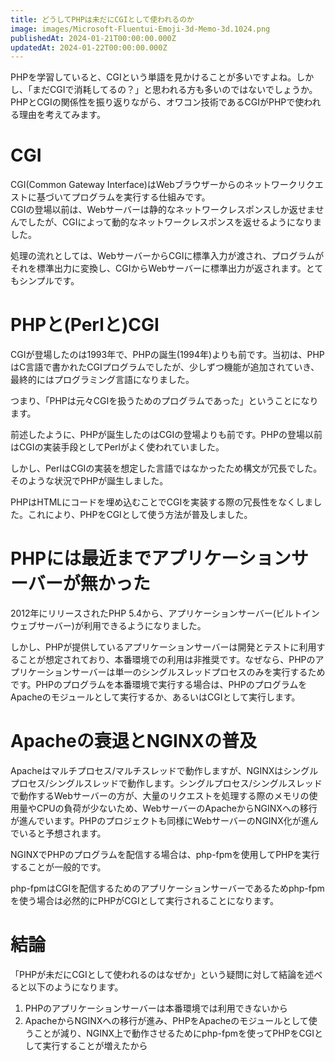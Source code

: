 ```yaml
---
title: どうしてPHPは未だにCGIとして使われるのか
image: images/Microsoft-Fluentui-Emoji-3d-Memo-3d.1024.png
publishedAt: 2024-01-21T00:00:00.000Z
updatedAt: 2024-01-22T00:00:00.000Z
---
```

PHPを学習していると、CGIという単語を見かけることが多いですよね。しかし、「まだCGIで消耗してるの？」と思われる方も多いのではないでしょうか。PHPとCGIの関係性を振り返りながら、オワコン技術であるCGIがPHPで使われる理由を考えてみます。

# CGI

CGI(Common Gateway Interface)はWebブラウザーからのネットワークリクエストに基づいてプログラムを実行する仕組みです。  
CGIの登場以前は、Webサーバーは静的なネットワークレスポンスしか返せませんでしたが、CGIによって動的なネットワークレスポンスを返せるようになりました。

処理の流れとしては、WebサーバーからCGIに標準入力が渡され、プログラムがそれを標準出力に変換し、CGIからWebサーバーに標準出力が返されます。とてもシンプルです。

# PHPと(Perlと)CGI

CGIが登場したのは1993年で、PHPの誕生(1994年)よりも前です。当初は、PHPはC言語で書かれたCGIプログラムでしたが、少しずつ機能が追加されていき、最終的にはプログラミング言語になりました。

つまり、「PHPは元々CGIを扱うためのプログラムであった」ということになります。

前述したように、PHPが誕生したのはCGIの登場よりも前です。PHPの登場以前はCGIの実装手段としてPerlがよく使われていました。

しかし、PerlはCGIの実装を想定した言語ではなかったため構文が冗長でした。そのような状況でPHPが誕生しました。

PHPはHTMLにコードを埋め込むことでCGIを実装する際の冗長性をなくしました。これにより、PHPをCGIとして使う方法が普及しました。

# PHPには最近までアプリケーションサーバーが無かった

2012年にリリースされたPHP 5.4から、アプリケーションサーバー(ビルトインウェブサーバー)が利用できるようになりました。

しかし、PHPが提供しているアプリケーションサーバーは開発とテストに利用することが想定されており、本番環境での利用は非推奨です。なぜなら、PHPのアプリケーションサーバーは単一のシングルスレッドプロセスのみを実行するためです。PHPのプログラムを本番環境で実行する場合は、PHPのプログラムをApacheのモジュールとして実行するか、あるいはCGIとして実行します。

# Apacheの衰退とNGINXの普及

Apacheはマルチプロセス/マルチスレッドで動作しますが、NGINXはシングルプロセス/シングルスレッドで動作します。シングルプロセス/シングルスレッドで動作するWebサーバーの方が、大量のリクエストを処理する際のメモリの使用量やCPUの負荷が少ないため、WebサーバーのApacheからNGINXへの移行が進んでいます。PHPのプロジェクトも同様にWebサーバーのNGINX化が進んでいると予想されます。

NGINXでPHPのプログラムを配信する場合は、php-fpmを使用してPHPを実行することが一般的です。

php-fpmはCGIを配信するためのアプリケーションサーバーであるためphp-fpmを使う場合は必然的にPHPがCGIとして実行されることになります。

# 結論

「PHPが未だにCGIとして使われるのはなぜか」という疑問に対して結論を述べると以下のようになります。

1.  PHPのアプリケーションサーバーは本番環境では利用できないから
2.  ApacheからNGINXへの移行が進み、PHPをApacheのモジュールとして使うことが減り、NGINX上で動作させるためにphp-fpmを使ってPHPをCGIとして実行することが増えたから